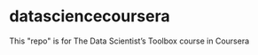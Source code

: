 datasciencecoursera
===================

This "repo" is for The Data Scientist’s Toolbox course in Coursera
